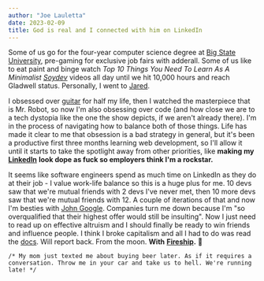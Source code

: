 ```yaml
---
author: "Joe Lauletta"
date: 2023-02-09
title: God is real and I connected with him on LinkedIn
---
```


Some of us go for the four-year computer science degree at [Big State University](https://www.hustlers.university/), pre-gaming for exclusive job fairs with adderall. Some of us like to eat paint and binge watch *Top 10 Things You Need To Learn As A Minimalist* [*Soydev*](https://www.urbandictionary.com/define.php?term=Soydev) videos all day until we hit 10,000 hours and reach Gladwell status. Personally, I went to [Jared](http://jaredjohnson.dev).

I obsessed over [guitar](https://instagram.com/joelaul) for half my life, then I watched the masterpiece that is Mr. Robot, so now I'm also obsessing over code (and how close we are to a tech dystopia like the one the show depicts, if we aren't already there). I'm in the process of navigating how to balance both of those things. Life has made it clear to me that obsession is a bad strategy in general, but it's been a productive first three months learning web development, so I'll allow it until it starts to take the spotlight away from other priorities, like **making my** [**LinkedIn**](https://www.linkedin.com/in/joe-lauletta) **look dope as fuck so employers think I'm a rockstar.**

It seems like software engineers spend as much time on LinkedIn as they do at their job - I value work-life balance so this is a huge plus for me. 10 devs saw that we're mutual friends with 2 devs I've never met, then 10 more devs saw that we're mutual friends with 12. A couple of iterations of that and now I'm besties with [John Google](https://www.linkedin.com/in/john-google-a4990b170/). Companies turn me down because I'm "so overqualified that their highest offer would still be insulting". Now I just need to read up on effective altruism and I should finally be ready to win friends and influence people. I think I broke capitalism and all I had to do was read the [docs](https://developer.mozilla.org/en-US/). Will report back. From the moon. **With** [**Fireship**](https://fireship.io/)**.** 🚀

`/* My mom just texted me about buying beer later. As if it requires a conversation. Throw me in your car and take us to hell. We're running late! */`
